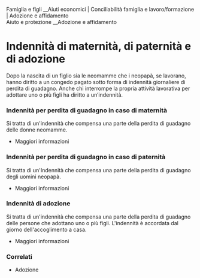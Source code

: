 Famiglia e figli __Aiuti economici | Conciliabilità famiglia e
lavoro/formazione | Adozione e affidamento  
Aiuto e protezione __Adozione e affidamento  

#  Indennità di maternità, di paternità e di adozione

Dopo la nascita di un figlio sia le neomamme che i neopapà, se lavorano, hanno
diritto a un congedo pagato sotto forma di indennità giornaliere di perdita di
guadagno. Anche chi interrompe la propria attività lavorativa per adottare uno
o più figli ha diritto a un’indennità.

### Indennità per perdita di guadagno in caso di maternità

Si tratta di un'indennità che compensa una parte della perdita di guadagno
delle donne neomamme.

  * Maggiori informazioni

### Indennità per perdita di guadagno in caso di paternità

Si tratta di un'Indennità che compensa una parte della perdita di guadagno
degli uomini neopapà.

  * Maggiori informazioni

### Indennità di adozione

Si tratta di un'indennità che compensa una parte della perdita di guadagno
delle persone che adottano uno o più figli. L'indennità è accordata dal giorno
dell'accoglimento a casa.

  * Maggiori informazioni

### Correlati

  * Adozione

